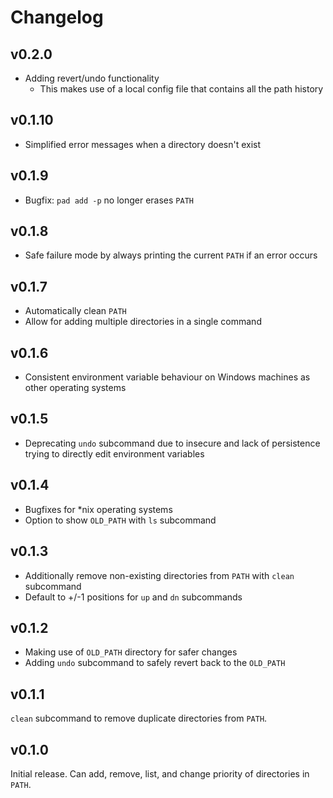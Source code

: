 # Changelog

## v0.2.0

- Adding revert/undo functionality
  - This makes use of a local config file that contains all the path history

## v0.1.10

- Simplified error messages when a directory doesn't exist

## v0.1.9

- Bugfix: `pad add -p` no longer erases `PATH`

## v0.1.8

- Safe failure mode by always printing the current `PATH` if an error occurs

## v0.1.7

- Automatically clean `PATH`
- Allow for adding multiple directories in a single command

## v0.1.6

- Consistent environment variable behaviour on Windows machines as other operating systems

## v0.1.5

- Deprecating `undo` subcommand due to insecure and lack of persistence trying to directly edit environment variables

## v0.1.4

- Bugfixes for *nix operating systems
- Option to show `OLD_PATH` with `ls` subcommand

## v0.1.3

- Additionally remove non-existing directories from `PATH` with `clean` subcommand
- Default to +/-1 positions for `up` and `dn` subcommands

## v0.1.2

- Making use of `OLD_PATH` directory for safer changes
- Adding `undo` subcommand to safely revert back to the `OLD_PATH`

## v0.1.1

`clean` subcommand to remove duplicate directories from `PATH`.

## v0.1.0

Initial release.
Can add, remove, list, and change priority of directories in `PATH`.
